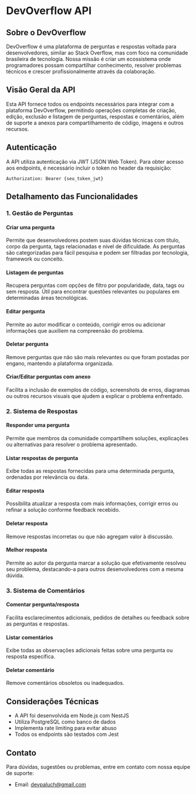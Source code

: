 # DevOverflow API

## Sobre o DevOverflow

DevOverflow é uma plataforma de perguntas e respostas voltada para desenvolvedores, similar ao Stack Overflow, mas com foco na comunidade brasileira de tecnologia. Nossa missão é criar um ecossistema onde programadores possam compartilhar conhecimento, resolver problemas técnicos e crescer profissionalmente através da colaboração.

## Visão Geral da API

Esta API fornece todos os endpoints necessários para integrar com a plataforma DevOverflow, permitindo operações completas de criação, edição, exclusão e listagem de perguntas, respostas e comentários, além de suporte a anexos para compartilhamento de código, imagens e outros recursos.

## Autenticação

A API utiliza autenticação via JWT (JSON Web Token). Para obter acesso aos endpoints, é necessário incluir o token no header da requisição:

```
Authorization: Bearer {seu_token_jwt}
```

## Detalhamento das Funcionalidades

### 1. Gestão de Perguntas

#### Criar uma pergunta
Permite que desenvolvedores postem suas dúvidas técnicas com título, corpo da pergunta, tags relacionadas e nível de dificuldade. As perguntas são categorizadas para fácil pesquisa e podem ser filtradas por tecnologia, framework ou conceito.

#### Listagem de perguntas
Recupera perguntas com opções de filtro por popularidade, data, tags ou sem resposta. Útil para encontrar questões relevantes ou populares em determinadas áreas tecnológicas.

#### Editar pergunta
Permite ao autor modificar o conteúdo, corrigir erros ou adicionar informações que auxiliem na compreensão do problema.

#### Deletar pergunta
Remove perguntas que não são mais relevantes ou que foram postadas por engano, mantendo a plataforma organizada.

#### Criar/Editar perguntas com anexo
Facilita a inclusão de exemplos de código, screenshots de erros, diagramas ou outros recursos visuais que ajudem a explicar o problema enfrentado.

### 2. Sistema de Respostas

#### Responder uma pergunta
Permite que membros da comunidade compartilhem soluções, explicações ou alternativas para resolver o problema apresentado.

#### Listar respostas de pergunta
Exibe todas as respostas fornecidas para uma determinada pergunta, ordenadas por relevância ou data.

#### Editar resposta
Possibilita atualizar a resposta com mais informações, corrigir erros ou refinar a solução conforme feedback recebido.

#### Deletar resposta
Remove respostas incorretas ou que não agregam valor à discussão.

#### Melhor resposta
Permite ao autor da pergunta marcar a solução que efetivamente resolveu seu problema, destacando-a para outros desenvolvedores com a mesma dúvida.

### 3. Sistema de Comentários

#### Comentar pergunta/resposta
Facilita esclarecimentos adicionais, pedidos de detalhes ou feedback sobre as perguntas e respostas.

#### Listar comentários
Exibe todas as observações adicionais feitas sobre uma pergunta ou resposta específica.

#### Deletar comentário
Remove comentários obsoletos ou inadequados.

## Considerações Técnicas

- A API foi desenvolvida em Node.js com NestJS
- Utiliza PostgreSQL como banco de dados
- Implementa rate limiting para evitar abuso
- Todos os endpoints são testados com Jest

## Contato

Para dúvidas, sugestões ou problemas, entre em contato com nossa equipe de suporte:

- Email: devpaluch@gmail.com
